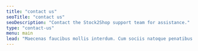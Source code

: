 ```yaml
---
title: "contact us"
seoTitle: "contact us"
seoDescription: "Contact the Stock2Shop support team for assistance."
type: "contact-us"
menu: main
lead: "Maecenas faucibus mollis interdum. Cum sociis natoque penatibus et magnis dis parturient montes, nascetur ridiculus mus. Nulla vitae elit libero, a pharetra augue. Cras justo odio, dapibus ac facilisis in, egestas eget quam."
---
```

